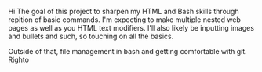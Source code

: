 Hi
The goal of this project to sharpen my HTML and Bash skills through repition of basic commands. 
I'm expecting to make multiple nested web pages as well as you HTML text modifiers. 
I'll also likely be inputting images and bullets and such, so touching on all the basics. 

Outside of that, file management in bash and getting comfortable with git. 
Righto
